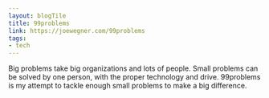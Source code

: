 ```yaml
---
layout: blogTile
title: 99problems
link: https://joewegner.com/99problems
tags:
- tech
---
```

Big problems take big organizations and lots of people. Small problems can be solved by one person, with the proper technology and drive. 99problems is my attempt to tackle enough small problems to make a big difference.

